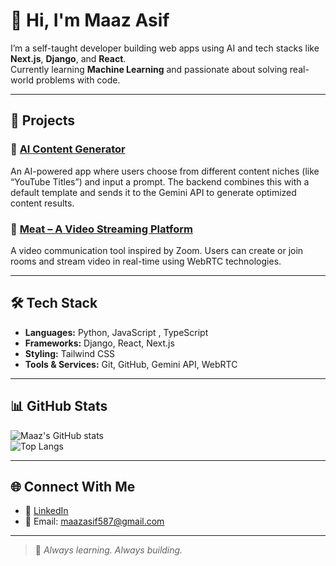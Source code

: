 # 👋 Hi, I'm Maaz Asif

I’m a self-taught developer building web apps using AI and tech stacks like **Next.js**, **Django**, and **React**.  
Currently learning **Machine Learning** and passionate about solving real-world problems with code.

---

## 🚀 Projects

### 🔹 [AI Content Generator](https://github.com/Maazthepal/AI-Content-Generator)
An AI-powered app where users choose from different content niches (like “YouTube Titles”) and input a prompt. The backend combines this with a default template and sends it to the Gemini API to generate optimized content results.

### 🔹 [Meat – A Video Streaming Platform](https://github.com/Maazthepal/Meat-video-Streaming-platform)
A video communication tool inspired by Zoom. Users can create or join rooms and stream video in real-time using WebRTC technologies.

---

## 🛠 Tech Stack

- **Languages:** Python, JavaScript , TypeScript  
- **Frameworks:** Django, React, Next.js
- **Styling:** Tailwind CSS
- **Tools & Services:** Git, GitHub, Gemini API, WebRTC

---

## 📊 GitHub Stats

![Maaz's GitHub stats](https://github-readme-stats.vercel.app/api?username=maazthepal&show_icons=true&theme=radical)  
![Top Langs](https://github-readme-stats.vercel.app/api/top-langs/?username=maazthepal&layout=compact&theme=radical)

---

## 🌐 Connect With Me

- 💼 [LinkedIn](https://www.linkedin.com/in/maaz-asif-7060b2279/)
- 📧 Email: maazasif587@gmail.com

---

> 🚀 *Always learning. Always building.*
